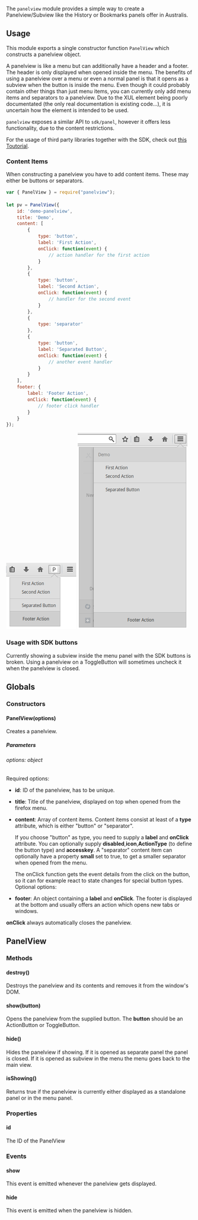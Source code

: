 The `panelview` module provides a simple way to create a Panelview/Subview like the History or Bookmarks panels offer in Australis.

## Usage ##
This module exports a single constructor function `PanelView` which constructs a panelview object.

A panelview is like a menu but can additionally have a header and a footer. The header is only displayed when opened inside the menu. The benefits of using a panelview over a menu or even a normal panel is that it opens as a subview when the button is inside the menu.
Even though it could probably contain other things than just menu items, you can currently only add menu items and separators to a panelview. Due to the XUL element being poorly documentated (the only real documentation is existing code...), it is uncertain how the element is intended to be used.

`panelview` exposes a similar API to `sdk/panel`, however it offers less functionality, due to the content restrictions.

For the usage of third party libraries together with the SDK, check out [this Toutorial](https://developer.mozilla.org/en-US/Add-ons/SDK/Tutorials/Add_a_Menu_Item_to_Firefox).

### Content Items ###
When constructing a panelview you have to add content items. These may either be buttons or separators.
```js
var { PanelView } = require("panelview");

let pv = PanelView({
    id: 'demo-panelview',
    title: 'Demo',
    content: [
        {
            type: 'button',
            label: 'First Action',
            onClick: function(event) {
                // action handler for the first action
            }
        },
        {
            type: 'button',
            label: 'Second Action',
            onClick: function(event) {
                // handler for the second event
            }
        },
        {
            type: 'separator'
        },
        {
            type: 'button',
            label: 'Separated Button',
            onClick: function(event) {
                // another event handler
            }
        }
    ],
    footer: {
        label: 'Footer Action',
        onClick: function(event) {
            // footer click handler
        }
    }
});
```

![panelview spawned from a toolbarbutton](panelview-panel.png)
![panelview inside the menu panel](panelview-menu.png)

### Usage with SDK buttons ###
Currently showing a subview inside the menu panel with the SDK buttons is broken.
Using a panelview on a ToggleButton will sometimes uncheck it when the panelview is closed.

## Globals ##
### Constructors ###
#### PanelView(options) ####
Creates a panelview.

##### Parameters #####
###### options: object ######
Required options:
   * __id__: ID of the panelview, has to be unique.
   * __title__: Title of the panelview, displayed on top when opened from the firefox menu.
   * __content__: Array of content items. Content items consist at least of a __type__ attribute, which is either "button" or "separator".

     If you choose "button" as type, you need to supply a __label__ and __onClick__ attribute. You can optionally supply __disabled__,__icon__,__ActionType__ (to define the button type) and __accesskey__.
     A "separator" content item can optionally have a property __small__ set to true, to get a smaller separator when opened from the menu.

     The onClick function gets the event details from the click on the button, so it can for example react to state changes for special button types.
Optional options:
   * __footer__: An object containing a __label__ and __onClick__. The footer is displayed at the bottom and usually offers an action which opens new tabs or windows.

__onClick__ always automatically closes the panelview.
## PanelView ##
### Methods ###
#### destroy() ####
Destroys the panelview and its contents and removes it from the window's DOM.
#### show(button) ####
Opens the panelview from the supplied button. The __button__ should be an ActionButton or ToggleButton.
#### hide() ####
Hides the panelview if showing. If it is opened as separate panel the panel is closed. If it is opened as subview in the menu the menu goes back to the main view.
#### isShowing() ####
Returns true if the panelview is currently either displayed as a standalone panel or in the menu panel.
### Properties ###
#### id ####
The ID of the PanelView
### Events ###
#### show ####
This event is emitted whenever the panelview gets displayed.
#### hide ####
This event is emitted when the panelview is hidden.
